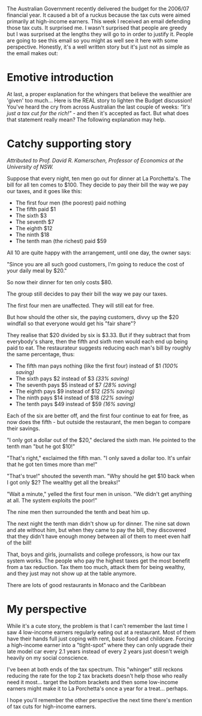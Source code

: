 <!--
.. title: Justifying tax cuts for the rich?
.. slug: 20060527justifying-tax-cuts-for-the-rich
.. date: 2006/05/27 20:40:42
.. spellcheck_exceptions: 
.. tags: Politics
.. link: 
.. description: 
-->


The Australian Government recently delivered the budget for the 2006/07 financial year. It caused a bit of a ruckus because the tax cuts were aimed primarily at high-income earners. This week I received an email defending those tax cuts. It surprised me. I wasn't surprised that people are greedy but I was surprised at the lengths they will go to in order to justify it. People are going to see this email so you might as well see it here with some perspective. Honestly, it's a well written story but it's just not as simple as the email makes out:

Emotive introduction
====================

At last, a proper explanation for the whingers that believe the wealthier are 'given' too much... Here is the REAL story to lighten the Budget discussion! You've heard the cry from across Australian the last couple of weeks: *"It's just a tax cut for the rich!"* - and then it's accepted as fact. But what does that statement really mean? The following explanation may help.

Catchy supporting story
=======================

*Attributed to Prof. David R. Kamerschen, Professor of Economics at the University of NSW.*

Suppose that every night, ten men go out for dinner at La Porchetta's. The bill for all ten comes to \$100. They decide to pay their bill the way we pay our taxes, and it goes like this:

-   The first four men (the poorest) paid nothing
-   The fifth paid $1
-   The sixth $3
-   The seventh $7
-   The eighth $12
-   The ninth $18
-   The tenth man (the richest) paid $59

All 10 are quite happy with the arrangement, until one day, the owner says:

"Since you are all such good customers, I'm going to reduce the cost of your daily meal by $20."

So now their dinner for ten only costs $80.

The group still decides to pay their bill the way we pay our taxes.

The first four men are unaffected. They will still eat for free.

But how should the other six, the paying customers, divvy up the $20 windfall so that everyone would get his "fair share"?

They realise that $20 divided by six is $3.33. But if they subtract that from everybody's share, then the fifth and sixth men would each end up being paid to eat. The restaurateur suggests reducing each man's bill by roughly the same percentage, thus:

-   The fifth man pays nothing (like the first four) instead of $1 *(100% saving)*
-   The sixth pays $2 instead of $3 *(33% saving)*
-   The seventh pays $5 instead of $7 *(28% saving)*
-   The eighth pays $9 instead of $12 *(25% saving)*
-   The ninth pays $14 instead of $18 *(22% saving)*
-   The tenth pays $49 instead of $59 *(16% saving)*

Each of the six are better off, and the first four continue to eat for free, as now does the fifth - but outside the restaurant, the men began to compare their savings.

"I only got a dollar out of the $20," declared the sixth man. He pointed to the tenth man "but he got $10!"

"That's right," exclaimed the fifth man. "I only saved a dollar too. It's unfair that he got ten times more than me!"

"That's true!" shouted the seventh man. "Why should he get $10 back when I got only $2? The wealthy get all the breaks!"

"Wait a minute," yelled the first four men in unison. "We didn't get anything at all. The system exploits the poor!"

The nine men then surrounded the tenth and beat him up.

The next night the tenth man didn't show up for dinner. The nine sat down and ate without him, but when they came to pay the bill, they discovered that they didn't have enough money between all of them to meet even half of the bill!

That, boys and girls, journalists and college professors, is how our tax system works. The people who pay the highest taxes get the most benefit from a tax reduction. Tax them too much, attack them for being wealthy, and they just may not show up at the table anymore.

There are lots of good restaurants in Monaco and the Caribbean

My perspective
==============

While it's a cute story, the problem is that I can't remember the last time I saw 4 low-income earners regularly eating out at a restaurant. Most of them have their hands full just coping with rent, basic food and childcare. Forcing a high-income earner into a "tight-spot" where they can only upgrade their late model car every 2.1 years instead of every 2 years just doesn't weigh heavily on my social conscience.

I've been at both ends of the tax spectrum. This "whinger" still reckons reducing the rate for the top 2 tax brackets doesn't help those who really need it most... target the bottom brackets and then some low-income earners might make it to La Porchetta's once a year for a treat... perhaps.

I hope you'll remember the other perspective the next time there's mention of tax cuts for high-income earners.

